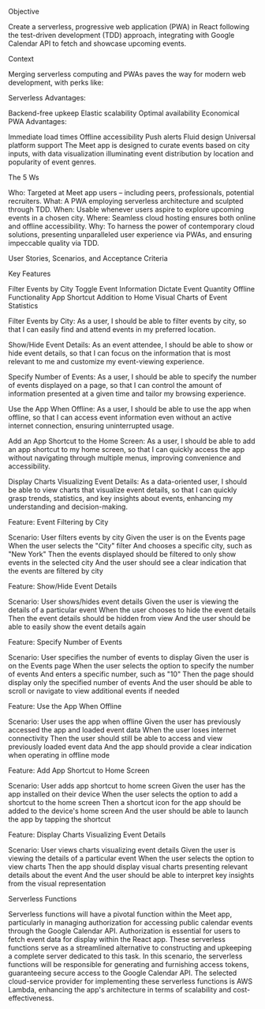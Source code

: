 Objective

Create a serverless, progressive web application (PWA) in React following the test-driven development (TDD) approach, integrating with Google Calendar API to fetch and showcase upcoming events.

Context

Merging serverless computing and PWAs paves the way for modern web development, with perks like:

Serverless Advantages:

Backend-free upkeep
Elastic scalability
Optimal availability
Economical
PWA Advantages:

Immediate load times
Offline accessibility
Push alerts
Fluid design
Universal platform support
The Meet app is designed to curate events based on city inputs, with data visualization illuminating event distribution by location and popularity of event genres.

The 5 Ws

Who: Targeted at Meet app users – including peers, professionals, potential recruiters.
What: A PWA employing serverless architecture and sculpted through TDD.
When: Usable whenever users aspire to explore upcoming events in a chosen city.
Where: Seamless cloud hosting ensures both online and offline accessibility.
Why: To harness the power of contemporary cloud solutions, presenting unparalleled user experience via PWAs, and ensuring impeccable quality via TDD.

User Stories, Scenarios, and Acceptance Criteria

Key Features

Filter Events by City
Toggle Event Information
Dictate Event Quantity
Offline Functionality
App Shortcut Addition to Home
Visual Charts of Event Statistics

Filter Events by City:
As a user, I should be able to filter events by city, so that I can easily find and attend events in my preferred location.

Show/Hide Event Details:
As an event attendee, I should be able to show or hide event details, so that I can focus on the information that is most relevant to me and customize my event-viewing experience.

Specify Number of Events:
As a user, I should be able to specify the number of events displayed on a page, so that I can control the amount of information presented at a given time and tailor my browsing experience.

Use the App When Offline:
As a user, I should be able to use the app when offline, so that I can access event information even without an active internet connection, ensuring uninterrupted usage.

Add an App Shortcut to the Home Screen:
As a user, I should be able to add an app shortcut to my home screen, so that I can quickly access the app without navigating through multiple menus, improving convenience and accessibility.

Display Charts Visualizing Event Details:
As a data-oriented user, I should be able to view charts that visualize event details, so that I can quickly grasp trends, statistics, and key insights about events, enhancing my understanding and decision-making.

Feature: Event Filtering by City

  Scenario: User filters events by city
    Given the user is on the Events page
    When the user selects the "City" filter
    And chooses a specific city, such as "New York"
    Then the events displayed should be filtered to only show events in the selected city
    And the user should see a clear indication that the events are filtered by city

Feature: Show/Hide Event Details

  Scenario: User shows/hides event details
    Given the user is viewing the details of a particular event
    When the user chooses to hide the event details
    Then the event details should be hidden from view
    And the user should be able to easily show the event details again

Feature: Specify Number of Events

  Scenario: User specifies the number of events to display
    Given the user is on the Events page
    When the user selects the option to specify the number of events
    And enters a specific number, such as "10"
    Then the page should display only the specified number of events
    And the user should be able to scroll or navigate to view additional events if needed

Feature: Use the App When Offline

  Scenario: User uses the app when offline
    Given the user has previously accessed the app and loaded event data
    When the user loses internet connectivity
    Then the user should still be able to access and view previously loaded event data
    And the app should provide a clear indication when operating in offline mode

Feature: Add App Shortcut to Home Screen

  Scenario: User adds app shortcut to home screen
    Given the user has the app installed on their device
    When the user selects the option to add a shortcut to the home screen
    Then a shortcut icon for the app should be added to the device's home screen
    And the user should be able to launch the app by tapping the shortcut

Feature: Display Charts Visualizing Event Details

  Scenario: User views charts visualizing event details
    Given the user is viewing the details of a particular event
    When the user selects the option to view charts
    Then the app should display visual charts presenting relevant details about the event
    And the user should be able to interpret key insights from the visual representation

Serverless Functions

Serverless functions will have a pivotal function within the Meet app, particularly in managing authorization for accessing public calendar events through the Google Calendar API. Authorization is essential for users to fetch event data for display within the React app. These serverless functions serve as a streamlined alternative to constructing and upkeeping a complete server dedicated to this task. In this scenario, the serverless functions will be responsible for generating and furnishing access tokens, guaranteeing secure access to the Google Calendar API. The selected cloud-service provider for implementing these serverless functions is AWS Lambda, enhancing the app's architecture in terms of scalability and cost-effectiveness.